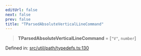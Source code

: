 ```yaml
---
editUrl: false
next: false
prev: false
title: "TParsedAbsoluteVerticalLineCommand"
---
```


> **TParsedAbsoluteVerticalLineCommand** = \[`"V"`, `number`\]

Defined in: [src/util/path/typedefs.ts:130](https://github.com/fabricjs/fabric.js/blob/977f797255d8c56b5b68360b0d45bed33697d2e8/src/util/path/typedefs.ts#L130)
